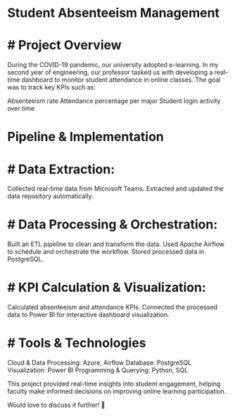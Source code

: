 # Student Absenteeism Management
# # Project Overview
During the COVID-19 pandemic, our university adopted e-learning. In my second year of engineering, our professor tasked us with developing a real-time dashboard to monitor student attendance in online classes. The goal was to track key KPIs such as:

Absenteeism rate
Attendance percentage per major
Student login activity over time


# Pipeline & Implementation

# # Data Extraction:

Collected real-time data from Microsoft Teams.
Extracted and updated the data repository automatically.


# # Data Processing & Orchestration:

Built an ETL pipeline to clean and transform the data.
Used Apache Airflow to schedule and orchestrate the workflow.
Stored processed data in PostgreSQL.


# # KPI Calculation & Visualization:

Calculated absenteeism and attendance KPIs.
Connected the processed data to Power BI for interactive dashboard visualization.


# # Tools & Technologies
Cloud & Data Processing: Azure, Airflow
Database: PostgreSQL
Visualization: Power BI
Programming & Querying: Python, SQL


This project provided real-time insights into student engagement, helping faculty make informed decisions on improving online learning participation.

Would love to discuss it further! 🚀

